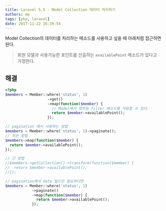 ```yaml
---
title: Laravel 5.5 - Model Collection 데이터 처리하기
authors: me
tags: [php, laravel]
date: 2017-11-22 16:39:54
---
```


Model Collection의 데이터를 처리하는 메소드를 사용하고 싶을 때 아래처럼 접근하면 된다.

> 회원 모델과 사용가능한 포인트를 산출하는 `availablePoint` 메소드가 있다고 가정한다.

## 해결

```php
<?php
$members = Member::where('status', 1)
                   ->get()
                   ->map(function($member) {
                     // Model에서 정의된 filter 메소드를 적용할 수 있다.
                     return $member->availablePoint();
                   });

// pagination 에서 사용하는 방법
$members = Member::where('status', 1)->paginate();
// 쉬운 방법
$members->map(function($member) {
  return $member->availablePoint();
});

// 긴 방법
//$members->getCollection()->transform(function($member) {
//  return $member->availablePoint();
//});

// pagination에서 data 필드만 필요하다면
$members = Member::where('status', 1)
            ->paginate()
            ->map(function($member) {
              return $member->availablePoint();
            });
```
